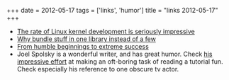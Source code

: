 +++
date = 2012-05-17
tags = ['links', 'humor']
title = "links 2012-05-17"
+++

-   [The rate of Linux kernel development is seriously impressive]
-   [Why bundle stuff in one library instead of a few]
-   [From humble beginnings to extreme success]
-   Joel Spolsky is a wonderful writer, and has great humor. Check [his
    impressive effort] at making an oft-boring task of reading a
    tutorial fun. Check especially his reference to one obscure tv
    actor.

  [The rate of Linux kernel development is seriously impressive]: http://go.linuxfoundation.org/who-writes-linux-2012
  [Why bundle stuff in one library instead of a few]: http://mail.gnome.org/archives/gtk-devel-list/2007-November/msg00032.html
  [From humble beginnings to extreme success]: http://lists.debian.org/debian-devel/2011/04/msg00711.html
  [his impressive effort]: http://hginit.com/04.html

